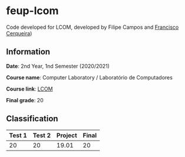 # feup-lcom
Code developed for LCOM, developed by Filipe Campos and [Francisco Cerqueira](https://github.com/xico2001pt))

## Information
**Date**: 2nd Year, 1nd Semester (2020/2021)

**Course name**: Computer Laboratory / Laboratório de Computadores

**Course link**: [LCOM](https://sigarra.up.pt/feup/pt/ucurr_geral.ficha_uc_view?pv_ocorrencia_id=459473)

**Final grade**: 20

## Classification

| Test 1 | Test 2 | Project | Final |
|--------|--------|---------|-------|
| 20     | 20     | 19.01   | 20    |
